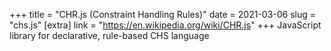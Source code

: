 +++
title = "CHR.js (Constraint Handling Rules)"
date = 2021-03-06
slug = "chs.js"
[extra]
link = "https://en.wikipedia.org/wiki/CHR.js"
+++
JavaScript library for declarative, rule-based CHS language

